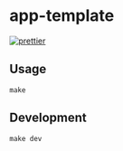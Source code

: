 # app-template

[![prettier](https://github.com/storjrd/app-template/actions/workflows/prettier.yml/badge.svg)](https://github.com/storjrd/app-template/actions/workflows/prettier.yml)

## Usage

```
make
```

## Development

```
make dev
```
